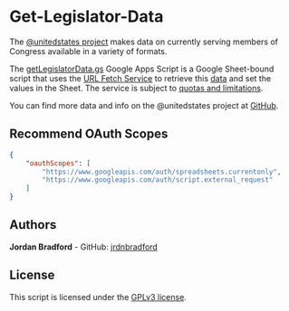 # Get-Legislator-Data
The [@unitedstates project](https://theunitedstates.io/) makes data on currently serving members of Congress available in a variety of formats.

The [getLegislatorData.gs](getLegislatorData.gs) Google Apps Script is a Google Sheet-bound script that uses the [URL Fetch Service](https://developers.google.com/apps-script/reference/url-fetch) to retrieve this [data](https://theunitedstates.io/congress-legislators/legislators-current.csv) and set the values in the Sheet. The service is subject to [quotas and limitations](https://developers.google.com/apps-script/guides/services/quotas).

You can find more data and info on the @unitedstates project at [GitHub](https://github.com/unitedstates/).

## Recommend OAuth Scopes
```json
{
    "oauthScopes": [
        "https://www.googleapis.com/auth/spreadsheets.currentonly",
        "https://www.googleapis.com/auth/script.external_request"
    ]
}
```

## Authors
**Jordan Bradford** - GitHub: [jrdnbradford](https://github.com/jrdnbradford)

## License
This script is licensed under the [GPLv3 license](LICENSE.txt).